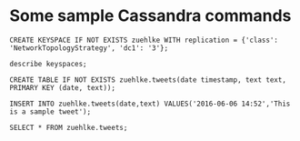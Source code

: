 # Some sample Cassandra commands


```
CREATE KEYSPACE IF NOT EXISTS zuehlke WITH replication = {'class': 'NetworkTopologyStrategy', 'dc1': '3'};
```

```
describe keyspaces;
``` 

```
CREATE TABLE IF NOT EXISTS zuehlke.tweets(date timestamp, text text, PRIMARY KEY (date, text));
```

```
INSERT INTO zuehlke.tweets(date,text) VALUES('2016-06-06 14:52','This is a sample tweet');
```

```
SELECT * FROM zuehlke.tweets;
```
